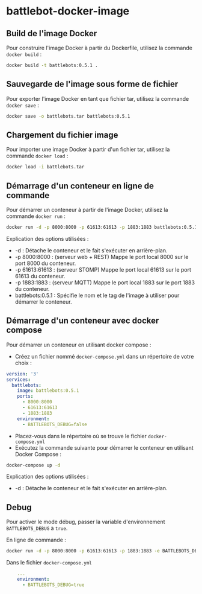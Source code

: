 # battlebot-docker-image

## Build de l'image Docker
Pour construire l'image Docker à partir du Dockerfile, utilisez la commande `docker build` :

```sh
docker build -t battlebots:0.5.1 .
```

## Sauvegarde de l'image sous forme de fichier
Pour exporter l'image Docker en tant que fichier tar, utilisez la commande `docker save` :

```sh
docker save -o battlebots.tar battlebots:0.5.1
```


## Chargement du fichier image
Pour importer une image Docker à partir d'un fichier tar, utilisez la commande `docker load` :

```sh
docker load -i battlebots.tar
```

## Démarrage d'un conteneur en ligne de commande
Pour démarrer un conteneur à partir de l'image Docker, utilisez la commande `docker run` :

```sh
docker run -d -p 8000:8000 -p 61613:61613 -p 1883:1883 battlebots:0.5.1
```

Explication des options utilisées :
- -d : Détache le conteneur et le fait s'exécuter en arrière-plan.
- -p 8000:8000 : (serveur web + REST) Mappe le port local 8000 sur le port 8000 du conteneur.
- -p 61613:61613 : (serveur STOMP) Mappe le port local 61613 sur le port 61613 du conteneur.
- -p 1883:1883 : (serveur MQTT) Mappe le port local 1883 sur le port 1883 du conteneur.
- battlebots:0.5.1 : Spécifie le nom et le tag de l'image à utiliser pour démarrer le conteneur.


## Démarrage d'un conteneur avec docker compose
Pour démarrer un conteneur en utilisant docker compose :

- Créez un fichier nommé `docker-compose.yml` dans un répertoire de votre choix :

```yml
version: '3'
services:
  battlebots:
    image: battlebots:0.5.1 
    ports:
      - 8000:8000
      - 61613:61613
      - 1883:1883
    environment:
      - BATTLEBOTS_DEBUG=false
```

- Placez-vous dans le répertoire où se trouve le fichier `docker-compose.yml`
- Exécutez la commande suivante pour démarrer le conteneur en utilisant Docker Compose :

```sh
docker-compose up -d
```

Explication des options utilisées :
- -d : Détache le conteneur et le fait s'exécuter en arrière-plan.



## Debug

Pour activer le mode débug, passer la variable d'environnement `BATTLEBOTS_DEBUG` à `true`.

En ligne de commande :

```sh
docker run -d -p 8000:8000 -p 61613:61613 -p 1883:1883 -e BATTLEBOTS_DEBUG=true battlebots:0.5.1
```

Dans le fichier `docker-compose.yml`
```yml
    ...
    environment:
      - BATTLEBOTS_DEBUG=true
```

